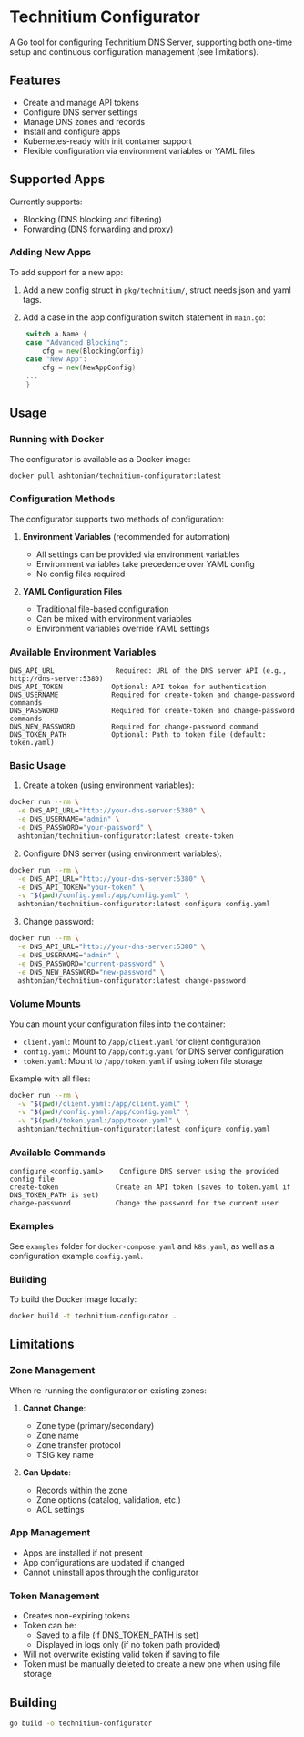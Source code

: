 # Technitium Configurator

A Go tool for configuring Technitium DNS Server, supporting both one-time setup and continuous configuration management (see limitations).

## Features

- Create and manage API tokens
- Configure DNS server settings
- Manage DNS zones and records
- Install and configure apps
- Kubernetes-ready with init container support
- Flexible configuration via environment variables or YAML files

## Supported Apps

Currently supports:

- Blocking (DNS blocking and filtering)
- Forwarding (DNS forwarding and proxy)

### Adding New Apps

To add support for a new app:

1. Add a new config struct in `pkg/technitium/`, struct needs json and yaml tags.

2. Add a case in the app configuration switch statement in `main.go`:

```go
	switch a.Name {
	case "Advanced Blocking":
		cfg = new(BlockingConfig)
	case "New App":
		cfg = new(NewAppConfig)
    ...
	}
```

## Usage

### Running with Docker

The configurator is available as a Docker image:

```bash
docker pull ashtonian/technitium-configurator:latest
```

### Configuration Methods

The configurator supports two methods of configuration:

1. **Environment Variables** (recommended for automation)
   - All settings can be provided via environment variables
   - Environment variables take precedence over YAML config
   - No config files required

2. **YAML Configuration Files**
   - Traditional file-based configuration
   - Can be mixed with environment variables
   - Environment variables override YAML settings

### Available Environment Variables

```
DNS_API_URL               Required: URL of the DNS server API (e.g., http://dns-server:5380)
DNS_API_TOKEN            Optional: API token for authentication
DNS_USERNAME             Required for create-token and change-password commands
DNS_PASSWORD             Required for create-token and change-password commands
DNS_NEW_PASSWORD         Required for change-password command
DNS_TOKEN_PATH           Optional: Path to token file (default: token.yaml)
```

### Basic Usage

1. Create a token (using environment variables):
```bash
docker run --rm \
  -e DNS_API_URL="http://your-dns-server:5380" \
  -e DNS_USERNAME="admin" \
  -e DNS_PASSWORD="your-password" \
  ashtonian/technitium-configurator:latest create-token
```

2. Configure DNS server (using environment variables):
```bash
docker run --rm \
  -e DNS_API_URL="http://your-dns-server:5380" \
  -e DNS_API_TOKEN="your-token" \
  -v "$(pwd)/config.yaml:/app/config.yaml" \
  ashtonian/technitium-configurator:latest configure config.yaml
```

3. Change password:
```bash
docker run --rm \
  -e DNS_API_URL="http://your-dns-server:5380" \
  -e DNS_USERNAME="admin" \
  -e DNS_PASSWORD="current-password" \
  -e DNS_NEW_PASSWORD="new-password" \
  ashtonian/technitium-configurator:latest change-password
```

### Volume Mounts

You can mount your configuration files into the container:

- `client.yaml`: Mount to `/app/client.yaml` for client configuration
- `config.yaml`: Mount to `/app/config.yaml` for DNS server configuration
- `token.yaml`: Mount to `/app/token.yaml` if using token file storage

Example with all files:
```bash
docker run --rm \
  -v "$(pwd)/client.yaml:/app/client.yaml" \
  -v "$(pwd)/config.yaml:/app/config.yaml" \
  -v "$(pwd)/token.yaml:/app/token.yaml" \
  ashtonian/technitium-configurator:latest configure config.yaml
```

### Available Commands

```
configure <config.yaml>    Configure DNS server using the provided config file
create-token              Create an API token (saves to token.yaml if DNS_TOKEN_PATH is set)
change-password           Change the password for the current user
```

### Examples

See `examples` folder for `docker-compose.yaml` and `k8s.yaml`, as well as a configuration example `config.yaml`.

### Building

To build the Docker image locally:

```bash
docker build -t technitium-configurator .
```

## Limitations

### Zone Management

When re-running the configurator on existing zones:

1. **Cannot Change**:
   - Zone type (primary/secondary)
   - Zone name
   - Zone transfer protocol
   - TSIG key name

2. **Can Update**:
   - Records within the zone
   - Zone options (catalog, validation, etc.)
   - ACL settings

### App Management

- Apps are installed if not present
- App configurations are updated if changed
- Cannot uninstall apps through the configurator

### Token Management

- Creates non-expiring tokens
- Token can be:
  - Saved to a file (if DNS_TOKEN_PATH is set)
  - Displayed in logs only (if no token path provided)
- Will not overwrite existing valid token if saving to file
- Token must be manually deleted to create a new one when using file storage

## Building

```bash
go build -o technitium-configurator
```
